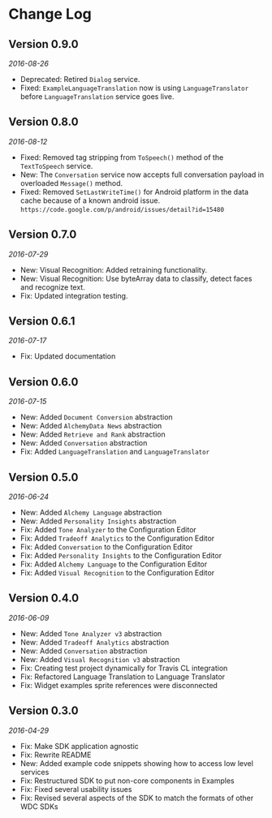 Change Log
==========
## Version 0.9.0
_2016-08-26_
* Deprecated: Retired `Dialog` service.
* Fixed: `ExampleLanguageTranslation` now is using `LanguageTranslator` before `LanguageTranslation` service goes live.

## Version 0.8.0
_2016-08-12_

* Fixed: Removed tag stripping from `ToSpeech()` method of the `TextToSpeech` service.
* New: The `Conversation` service now accepts full conversation payload in overloaded `Message()` method.
* Fixed: Removed `SetLastWriteTime()` for Android platform  in the data cache because of a known android issue.
```https://code.google.com/p/android/issues/detail?id=15480```


## Version 0.7.0
_2016-07-29_

* New: Visual Recognition: Added retraining functionality.
* New: Visual Recognition: Use byteArray data to classify, detect faces and recognize text.
* Fix: Updated integration testing.


## Version 0.6.1
_2016-07-17_

* Fix: Updated documentation

## Version 0.6.0

_2016-07-15_

* New: Added `Document Conversion` abstraction
* New: Added `AlchemyData News` abstraction
* New: Added `Retrieve and Rank` abstraction
* New: Added `Conversation` abstraction
* Fix: Added `LanguageTranslation` and `LanguageTranslator`

## Version 0.5.0

_2016-06-24_

 * New: Added `Alchemy Language` abstraction
 * New: Added `Personality Insights` abstraction
 * Fix: Added `Tone Analyzer` to the Configuration Editor
 * Fix: Added `Tradeoff Analytics` to the Configuration Editor
 * Fix: Added `Conversation` to the Configuration Editor
 * Fix: Added `Personality Insights` to the Configuration Editor
 * Fix: Added `Alchemy Language` to the Configuration Editor
 * Fix: Added `Visual Recognition` to the Configuration Editor

## Version 0.4.0

_2016-06-09_

 * New: Added `Tone Analyzer v3` abstraction
 * New: Added `Tradeoff Analytics` abstraction
 * New: Added `Conversation` abstraction
 * New: Added `Visual Recognition v3` abstraction
 * Fix: Creating test project dynamically for Travis CL integration
 * Fix: Refactored Language Translation to Language Translator
 * Fix: Widget examples sprite references were disconnected

## Version 0.3.0

_2016-04-29_

 * Fix: Make SDK application agnostic
 * Fix: Rewrite README
 * New: Added example code snippets showing how to access low level services
 * Fix: Restructured SDK to put non-core components in Examples
 * Fix: Fixed several usability issues
 * Fix: Revised several aspects of the SDK to match the formats of other WDC SDKs
